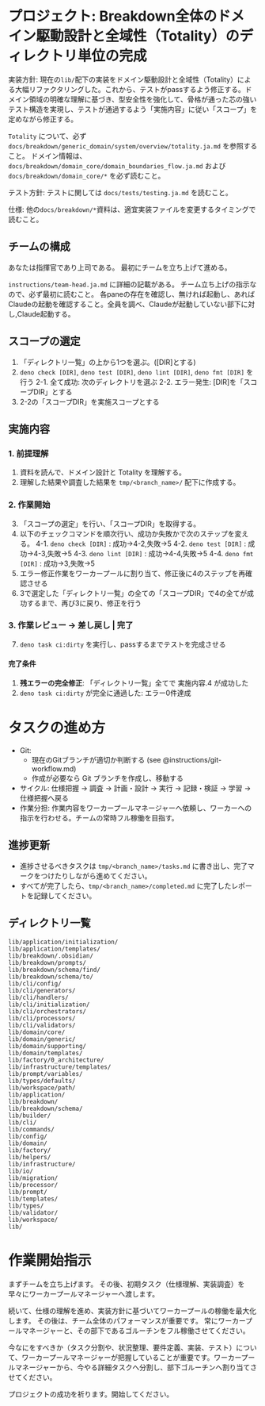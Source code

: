 # プロジェクト: Breakdown全体のドメイン駆動設計と全域性（Totality）のディレクトリ単位の完成

実装方針:
現在の`lib/`配下の実装をドメイン駆動設計と全域性（Totality）による大幅リファクタリングした。これから、テストがpassするよう修正する。ドメイン領域の明確な理解に基づき、型安全性を強化して、骨格が通った芯の強いテスト構造を実現し、テストが通過するよう「実施内容」に従い「スコープ」を定めながら修正する。

`Totality` について、必ず `docs/breakdown/generic_domain/system/overview/totality.ja.md` を参照すること。
ドメイン情報は、 `docs/breakdown/domain_core/domain_boundaries_flow.ja.md` および `docs/breakdown/domain_core/*` を必ず読むこと。

テスト方針:
テストに関しては `docs/tests/testing.ja.md` を読むこと。

仕様:
他の`docs/breakdown/*`資料は、適宜実装ファイルを変更するタイミングで読むこと。

## チームの構成

あなたは指揮官であり上司である。
最初にチームを立ち上げて進める。

`instructions/team-head.ja.md` に詳細の記載がある。
チーム立ち上げの指示なので、必ず最初に読むこと。
各paneの存在を確認し、無ければ起動し、あればClaudeの起動を確認すること。全員を調べ、Claudeが起動していない部下に対し,Claude起動する。

## スコープの選定

1. 「ディレクトリ一覧」の上から1つを選ぶ。([DIR]とする)
2. `deno check [DIR]`, `deno test [DIR]`, `deno lint [DIR]`, `deno fmt [DIR]` を行う
2-1. 全て成功: 次のディレクトリを選ぶ
2-2. エラー発生: [DIR]を「スコープDIR」とする
3. 2-2の「スコープDIR」を実施スコープとする

## 実施内容

### 1. 前提理解
1. 資料を読んで、ドメイン設計と Totality を理解する。
2. 理解した結果や調査した結果を `tmp/<branch_name>/` 配下に作成する。

### 2. 作業開始
3. 「スコープの選定」を行い、「スコープDIR」を取得する。
4. 以下のチェックコマンドを順次行い、成功か失敗かで次のステップを変える。
4-1. `deno check [DIR]` : 成功→4-2,失敗→5
4-2. `deno test [DIR]` : 成功→4-3,失敗→5
4-3. `deno lint [DIR]` : 成功→4-4,失敗→5
4-4. `deno fmt [DIR]`  : 成功→3,失敗→5
5. エラー修正作業をワーカープールに割り当て、修正後に4のステップを再確認させる
6. 3で選定した「ディレクトリ一覧」の全ての「スコープDIR」で4の全てが成功するまで、再び3に戻り、修正を行う

### 3. 作業レビュー → 差し戻し | 完了

7. `deno task ci:dirty` を実行し、passするまでテストを完成させる

#### 完了条件

1. **残エラーの完全修正**: 「ディレクトリ一覧」全てで 実施内容.4 が成功した
2. `deno task ci:dirty` が完全に通過した: エラー0件達成


# タスクの進め方

- Git:
  - 現在のGitブランチが適切か判断する (see @instructions/git-workflow.md)
  - 作成が必要なら Git ブランチを作成し、移動する
- サイクル: 仕様把握 → 調査 → 計画・設計 → 実行 → 記録・検証 → 学習 → 仕様把握へ戻る
- 作業分担: 作業内容をワーカープールマネージャーへ依頼し、ワーカーへの指示を行わせる。チームの常時フル稼働を目指す。

## 進捗更新

- 進捗させるべきタスクは `tmp/<branch_name>/tasks.md` に書き出し、完了マークをつけたりしながら進めてください。
- すべてが完了したら、`tmp/<branch_name>/completed.md` に完了したレポートを記録してください。


## ディレクトリ一覧

```
lib/application/initialization/
lib/application/templates/
lib/breakdown/.obsidian/
lib/breakdown/prompts/
lib/breakdown/schema/find/
lib/breakdown/schema/to/
lib/cli/config/
lib/cli/generators/
lib/cli/handlers/
lib/cli/initialization/
lib/cli/orchestrators/
lib/cli/processors/
lib/cli/validators/
lib/domain/core/
lib/domain/generic/
lib/domain/supporting/
lib/domain/templates/
lib/factory/0_architecture/
lib/infrastructure/templates/
lib/prompt/variables/
lib/types/defaults/
lib/workspace/path/
lib/application/
lib/breakdown/
lib/breakdown/schema/
lib/builder/
lib/cli/
lib/commands/
lib/config/
lib/domain/
lib/factory/
lib/helpers/
lib/infrastructure/
lib/io/
lib/migration/
lib/processor/
lib/prompt/
lib/templates/
lib/types/
lib/validator/
lib/workspace/
lib/
```

# 作業開始指示

まずチームを立ち上げます。
その後、初期タスク（仕様理解、実装調査）を早々にワーカープールマネージャーへ渡します。

続いて、仕様の理解を進め、実装方針に基づいてワーカープールの稼働を最大化します。
その後は、チーム全体のパフォーマンスが重要です。
常にワーカープールマネージャーと、その部下であるゴルーチンをフル稼働させてください。

今なにをすべきか（タスク分割や、状況整理、要件定義、実装、テスト）について、ワーカープールマネージャーが把握していることが重要です。ワーカープールマネージャーから、今やる詳細タスクへ分割し、部下ゴルーチンへ割り当てさせてください。

プロジェクトの成功を祈ります。開始してください。



